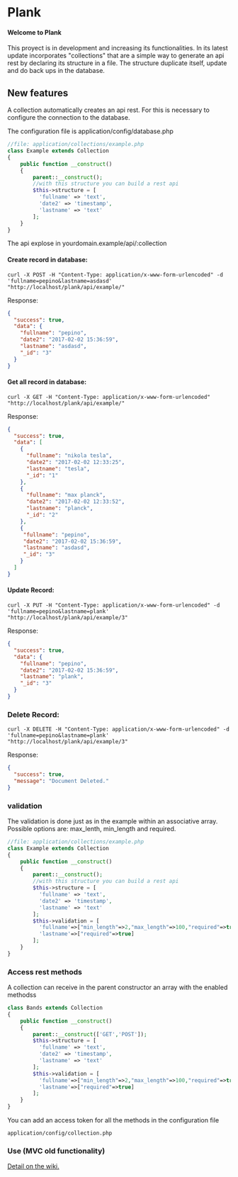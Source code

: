 # Plank


#### Welcome to Plank

This proyect is in development and increasing its functionalities. In its latest update incorporates "collections" that are a simple way to generate an api rest by declaring its structure in a file. The structure duplicate itself, update and do back ups in the database.

## New features
A collection automatically creates an api rest. For this is necessary to configure the connection to the database.

The configuration file is application/config/database.php
```php
//file: application/collections/example.php
class Example extends Collection
{
    public function __construct()
    {
        parent::__construct();
        //with this structure you can build a rest api
        $this->structure = [
          'fullname' => 'text',
          'date2' => 'timestamp',
          'lastname' => 'text'
        ];
    }
}
```
The api explose in yourdomain.example/api/:collection
#### Create record in database:
```
curl -X POST -H "Content-Type: application/x-www-form-urlencoded" -d 'fullname=pepino&lastname=asdasd' "http://localhost/plank/api/example/"
```
Response:
```json
{
  "success": true,
  "data": {
    "fullname": "pepino",
    "date2": "2017-02-02 15:36:59",
    "lastname": "asdasd",
    "_id": "3"
  }
}
```
#### Get all record in database:
```
curl -X GET -H "Content-Type: application/x-www-form-urlencoded" "http://localhost/plank/api/example/"
```
Response:
```json
{
  "success": true,
  "data": [
    {
      "fullname": "nikola tesla",
      "date2": "2017-02-02 12:33:25",
      "lastname": "tesla",
      "_id": "1"
    },
    {
      "fullname": "max planck",
      "date2": "2017-02-02 12:33:52",
      "lastname": "planck",
      "_id": "2"
    },
    {
     "fullname": "pepino",
     "date2": "2017-02-02 15:36:59",
     "lastname": "asdasd",
     "_id": "3"
    }
  ]
}
```
#### Update Record:
```
curl -X PUT -H "Content-Type: application/x-www-form-urlencoded" -d 'fullname=pepino&lastname=plank' "http://localhost/plank/api/example/3"
```
Response:
```json
{
  "success": true,
  "data": {
    "fullname": "pepino",
    "date2": "2017-02-02 15:36:59",
    "lastname": "plank",
    "_id": "3"
  }
}
```
### Delete Record:
```
curl -X DELETE -H "Content-Type: application/x-www-form-urlencoded" -d 'fullname=pepino&lastname=plank' "http://localhost/plank/api/example/3"
```
Response:
```json
{
  "success": true,
  "message": "Document Deleted."
}
```
### validation
The validation is done just as in the example within an associative array. Possible options are: max_lenth, min_length and required.

```php
//file: application/collections/example.php
class Example extends Collection
{
    public function __construct()
    {
        parent::__construct();
        //with this structure you can build a rest api
        $this->structure = [
          'fullname' => 'text',
          'date2' => 'timestamp',
          'lastname' => 'text'
        ];
        $this->validation = [
          'fullname'=>["min_length"=>2,"max_length"=>100,"required"=>true],
          'lastname'=>["required"=>true]
        ];
    }
}
```
### Access rest methods
A collection can receive in the parent constructor an array with the enabled methodss

```php
class Bands extends Collection
{
    public function __construct()
    {
        parent::__construct(['GET','POST']);
        $this->structure = [
          'fullname' => 'text',
          'date2' => 'timestamp',
          'lastname' => 'text'
        ];
        $this->validation = [
          'fullname'=>["min_length"=>2,"max_length"=>100,"required"=>true],
          'lastname'=>["required"=>true]
        ];
    }
}
```
You can add an access token for all the methods in the configuration file

    application/config/collection.php


### Use (MVC old functionality)
[Detail on the wiki.](https://github.com/ivanhuay/plank/wiki/MVC-functionality)
